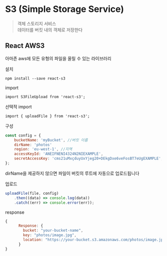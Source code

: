 # S3 (Simple Storage Service)

> 객체 스토리지 서비스  
> 데이터를 버킷 내의 객체로 저장한다

## React AWS3

아마존 aws에 모든 유형의 파일을 올릴 수 있는 라이브러리

설치

```
npm install --save react-s3
```

import

```
import S3FileUpload from 'react-s3';
```

선택적 import

```
import { uploadFile } from 'react-s3';
```

구성

```js
const config = {
    bucketName: 'myBucket', //버킷 이름
    dirName: 'photos'
    region: 'eu-west-1', //지역
    accessKeyId: 'ANEIFNENI4324N2NIEXAMPLE',
    secretAccessKey: 'cms21uMxçduyUxYjeg20+DEkgDxe6veFosBT7eUgEXAMPLE',
};
```

dirName을 제공하지 않으면 파일이 버킷의 루트에 자동으로 업로드됩니다

업로드

```js
uploadFile(file, config)
    .then((data) => console.log(data))
    .catch((err) => console.error(err));
```

response

```js
{
      Response: {
        bucket: "your-bucket-name",
        key: "photos/image.jpg",
        location: "https://your-bucket.s3.amazonaws.com/photos/image.jpg"
      }
}
```
